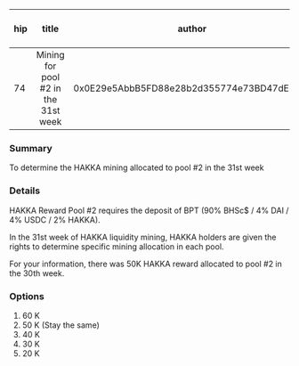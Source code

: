 | hip | title | author | created | duration | Snapshot Block Number |
|----------|:----------:|:----------:|:----------:|:----------:|:----------:|
| 74 | Mining for pool #2 in the 31st week | 0x0E29e5AbbB5FD88e28b2d355774e73BD47dE3bcd | 2021-03-30 13:00 | 1 | 12140456 |


### Summary
To determine the HAKKA mining allocated to pool #2 in the 31st week

### Details

HAKKA Reward Pool #2 requires the deposit of BPT (90% BHSc$ / 4% DAI / 4% USDC / 2% HAKKA).

In the 31st week of HAKKA liquidity mining, HAKKA holders are given the rights to determine specific mining allocation in each pool.

For your information, there was 50K HAKKA reward allocated to pool #2 in the 30th week.

### Options
1. 60 K
2. 50 K (Stay the same)
3. 40 K
4. 30 K
5. 20 K
